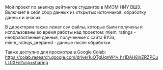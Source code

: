 Мой проект по анализу рейтингов студентов в МИЭМ НИУ ВШЭ. Включает в себя сбор данных из открытых источников, обработку данных и анализ.

В директории также лежат csv файлы, которые были получены и использованы во время работы над проектом: miem_ratings - необработанные данные, полученные с сайта ВУЗа, miem_ratings_prepared - данные после обработки.

Также доступно для просмотра в Google Colab: https://colab.research.google.com/drive/1uQTgUqnW4v_hr1DAH8inZRZPCuLL0XFd?usp=sharing
